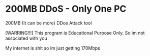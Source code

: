 # 200MB DDoS - Only One PC
200MB (It can be more) DDos Attack tool

[WARRING!!!] This program is Educational Purpose Only. So im not associated with you

My internet is shit so im just getting 170Mbps
